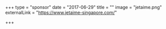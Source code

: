 +++
type = "sponsor"
date = "2017-06-29"
title = ""
image = "jetaime.png"
externalLink = "https://www.jetaime-singapore.com/"

+++